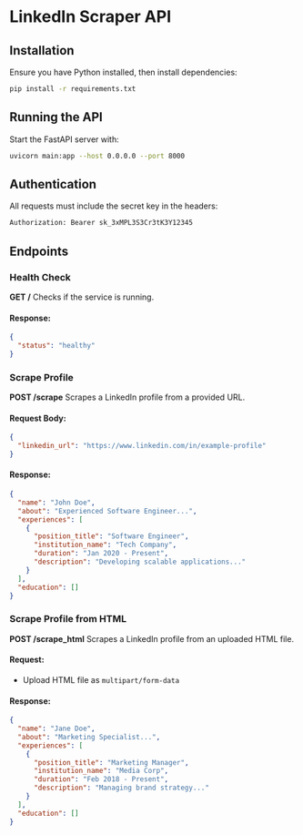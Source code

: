 # LinkedIn Scraper API

## Installation
Ensure you have Python installed, then install dependencies:
```sh
pip install -r requirements.txt
```

## Running the API
Start the FastAPI server with:
```sh
uvicorn main:app --host 0.0.0.0 --port 8000
```

## Authentication
All requests must include the secret key in the headers:
```sh
Authorization: Bearer sk_3xMPL3S3Cr3tK3Y12345
```

## Endpoints

### Health Check
**GET /**
Checks if the service is running.
#### Response:
```json
{
  "status": "healthy"
}
```

### Scrape Profile
**POST /scrape**
Scrapes a LinkedIn profile from a provided URL.
#### Request Body:
```json
{
  "linkedin_url": "https://www.linkedin.com/in/example-profile"
}
```
#### Response:
```json
{
  "name": "John Doe",
  "about": "Experienced Software Engineer...",
  "experiences": [
    {
      "position_title": "Software Engineer",
      "institution_name": "Tech Company",
      "duration": "Jan 2020 - Present",
      "description": "Developing scalable applications..."
    }
  ],
  "education": []
}
```

### Scrape Profile from HTML
**POST /scrape_html**
Scrapes a LinkedIn profile from an uploaded HTML file.
#### Request:
- Upload HTML file as `multipart/form-data`

#### Response:
```json
{
  "name": "Jane Doe",
  "about": "Marketing Specialist...",
  "experiences": [
    {
      "position_title": "Marketing Manager",
      "institution_name": "Media Corp",
      "duration": "Feb 2018 - Present",
      "description": "Managing brand strategy..."
    }
  ],
  "education": []
}